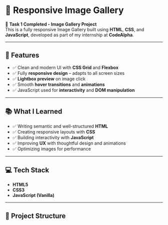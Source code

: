 # 📸 Responsive Image Gallery

🎉 **Task 1 Completed - Image Gallery Project**  
This is a fully responsive Image Gallery built using **HTML**, **CSS**, and **JavaScript**, developed as part of my internship at **CodeAlpha**.

---

## 🚀 Features

- ✅ Clean and modern UI with **CSS Grid** and **Flexbox**
- ✅ Fully **responsive design** – adapts to all screen sizes
- ✅ **Lightbox preview** on image click
- ✅ Smooth **hover transitions** and **animations**
- ✅ JavaScript used for **interactivity** and **DOM manipulation**

---

## 📚 What I Learned

- ✅ Writing semantic and well-structured **HTML**
- ✅ Creating responsive layouts with **CSS**
- ✅ Building interactivity with **JavaScript**
- ✅ Improving **UX** with thoughtful design and animations
- ✅ Optimizing images for performance

---

## 💻 Tech Stack

- **HTML5**
- **CSS3**
- **JavaScript (Vanilla)**

---


## 📂 Project Structure

